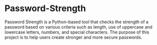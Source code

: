 # Password-Strength
Password Strength is a Python-based tool that checks the strength of a password based on various criteria such as length,
use of uppercase and lowercase letters, numbers, and special characters.
The purpose of this project is to help users create stronger and more secure passwords.
